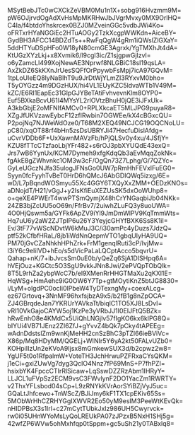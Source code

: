 MSytBebJTc0wCXCkZeVBM0Mu1n1X+sobg916Hvzmm9M=
pW6OJjrvdOgAdXvHsMpMKRHwJbJVgrMvxy0MX9OrlHQ=
C4Ia/f4btdoYhskrcex0BZJ0MZveinGGc5vdbJWi4Ko=
oFRTxrHYaNGGiEc2HTuAOGy2TzkXcgpWWKdn+AiceBY=
GydBH3AFCC14BDZdTs++RwFqQgW4gRm1iQWslZlGXaY=
5ddHTYuDSpHFo0W18yN80cmGE3Agrxk/YgTMXhJt4dA=
KtUGzXYzLkj+x8Xvmik6/l9cgI3ic/Z1sjgpwGjlzvI=
o6yZamcLl499XojNewAE3Nprwf8NLGBiC18sI19qsLA=
AxZkDZ6SkKXnJrUesSQFfOrPpywbFsMpj7icA97GQvM=
1tpLoUleEQ8lyNaBIhT9u9JrDtWjYLmZI3RYxvM0bho=
T5yOYGzz4m9DGzHUX/hi4VL1EUyKZC5ldvaWTb1V49M=
kZC/E6RI1EapEc31GIpGJYBeTAtiFvhvevnKlm8OYP0=
Euf5BXkaBcvU61I4MYsYL2rlOVtzBhuH0jQE3iJFxUk=
A3kbGbjE2oMFNIfAMCv0+RPLXkcaET5MLJPG9puyaR8=
XZgJfUKVzawEybcF12zfIRwbin7OGWEe/kX4cBGxcQU=
P2pojNq7NJWeWdOze0/T68M2XEQ49NCJCG19OQCNoLU=
pC80/xqOT88rf4bHn5zsDsUBRYJi47HecfuDislAfdg=
uCvrVDDb6F+UxXawnMAVzFb/hPjQLSv0y4xu/4JSfjY=
KZU8fTTcCTzfaoLbjYFr482+s6rOJ3pbXYUQdE43exQ=
Jrs7wB6YynUx/KCM7Dymeh9xfgKdqQb3aEvMqqZokNk=
fgAkE8gZWhvnkc1OM3w3cF/OgQn73Z7Lphg/G/7QZYc=
GyLeUGczNJfa35ulogJFNsGo0UW7pRmHhFEVxIFuEG0=
Syyn0fcFyyhTvBeT0HrD6hQMcJ6AbGDIQWq5izxg/6E=
wD/L7pBqndWOSmyu55Xc4GGY6TXQyXxZMM+OEDzKNOs=
aDNojdT/H21/vGgJ+y2IsKfiEuXEZUsSK5dxOoWUhp8=
o+qeXE4PWErT4wwPTSmQymjX48hCrYNGaqbiJb04NKk=
24ZB3bjZcUU5oO69n/FfrBv7/2uiwhZLuFQ3y8uoUWA=
4O0HjQswm5a/GYFk6ApZV9iYl9JmDmWlPV9KqTmmWts=
Hq7uU6y2aW2ZJTpIP6u26Y3YeyjcGHYfBXK6Ss8K1iI=
Ev/3tF77vWScNDvtW6kMuJ3C/i30amPc4yDuzs7JdzQ=
ptf52kCfbfHRaL/8jb1iWdNnQepmVTO1gbqUIyHA9UQ=
PM70jGvCZaNhkhHPhZrk+FrM1genqlRuti3cP/IvjMw=
l3iY6c9eliIVD+hEo/s5dVicPaLaLQCptAcco5bqvrU=
Qahap+nK/7+ibJvcsSm0uE0b/yQeZq6SjA1DISHpq6A=
hVEjOuz+KGCtc5O3SgU9vkkJNn8Jwi/2ePVQpTObQlk=
8T5L9rhZa2ybpWcC7b/el9XMenRrHHGTMaXu2qKXl1E=
HqWSg+HmAehc9iG0OW6Y7Tp+gtMOytiKnZ5btJG8830=
i/LyM+olgdPC0ocIi0lPbeW4TyDTexngMy+coexALcg=
ez67Grtovq+3NnMF96hxfsjbzA9x5/b2fB1g8nZpOCA=
ZJ4GBrqdeJan7YKRUrYAVkaTt/biqlC1TO5XJ8LsDvI=
vRI10VkGajoCAYW5oj1KzPe3yVRbJJ1I0EIJFtQ5BZk=
hRwEnhO8e4KMdCx5UiQhLNGjlv57fIgKO6kx6klPG8Q=
bIYUi4VB71JEnz2ZI6ZfJ+gYvvZ4bQk7pCky4tAPEEg=
wAdnDdstslZm9wnKjMeHH2cnSzBhC3pTZI66ieBViVc=
X86p/Mq8HDyMM/QGELj+WINIr5Y6yA2kt50FALvUZb0=
KOHpiIIzUn2eKVoA9Ijsx8mGmkewSUX3d/b2cpwz2w8=
YgUF5t0o1RfpalmW+VoteTH3JchHrwuPZFRxaCYsQKM=
j1eCi+gxiZUwVg7dyg3QcIO4Nnz7fP69MnS+P7fhPZI=
hsixbYK4FpccCTIrRlSicaw+LqSswDZZRzAbm1IHRyY=
LLJCL1uFVpSz2ECM9vsC3FWvlynF2DO1YacZm1RWRTY=
v2ThxYFLsbod04sCp+L9zRNYkKVrAorSYiBZjVyJ5uc=
GQaLtJhfcewo+TnWScZ/BJiJmy6kF1TX1cpEKiv65Ss=
5MObWrHhCZRHYGgIXWVR2Eo50yM9esIM3PeeWtKEvQk=
nHIDPBsX3s1lrl+c27mCytTUbkJxIz986UH5Cwyrvck=
rw0i05UHnWYoMsLyQoLREUkPA07zJPzxB5NxH1SHj5g=
42wfZP6WVw5ohMxhfqp0tSppm+gc5uSh21y0TABxlq8=
